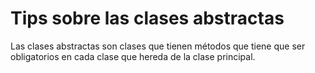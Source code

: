 # Tips sobre las clases abstractas
Las clases abstractas son clases que tienen métodos que tiene que ser obligatorios
en cada clase que hereda de la clase principal.